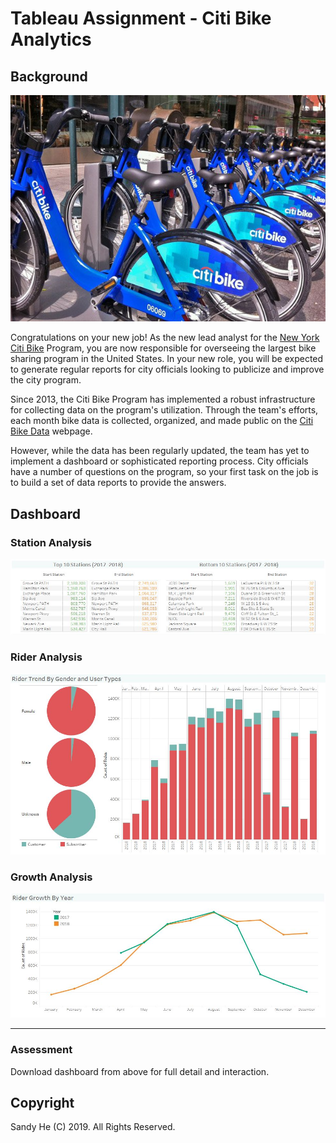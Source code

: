 # Tableau Assignment - Citi Bike Analytics

## Background

![citi-bike-station-bikes](Images/citi-bike-station-bikes.jpg)

Congratulations on your new job! As the new lead analyst for the [New York Citi Bike](https://en.wikipedia.org/wiki/Citi_Bike) Program, you are now responsible for overseeing the largest bike sharing program in the United States. In your new role, you will be expected to generate regular reports for city officials looking to publicize and improve the city program.

Since 2013, the Citi Bike Program has implemented a robust infrastructure for collecting data on the program's utilization. Through the team's efforts, each month bike data is collected, organized, and made public on the [Citi Bike Data](https://www.citibikenyc.com/system-data) webpage.

However, while the data has been regularly updated, the team has yet to implement a dashboard or sophisticated reporting process. City officials have a number of questions on the program, so your first task on the job is to build a set of data reports to provide the answers. 

## Dashboard

### Station Analysis

![top-botoom](Images/top-bottom.JPG)


### Rider Analysis

![gender-user](Images/gender-user.JPG)


### Growth Analysis

![growth](Images/growth.JPG)


- - -

### Assessment

Download dashboard from above for full detail and interaction.

## Copyright

Sandy He (C) 2019. All Rights Reserved.
